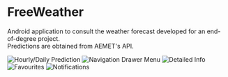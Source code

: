 # FreeWeather
Android application to consult the weather forecast developed for an end-of-degree project.  
Predictions are obtained from AEMET's API.

![Hourly/Daily Prediction](https://github.com/almarpa/FreeWeather/assets/38918727/520107f7-c45a-41a9-9272-1d1e16517a08)
![Navigation Drawer Menu](https://user-images.githubusercontent.com/38918727/65866845-d1ad8700-e375-11e9-8e2d-b0d884bcac96.jpg)
![Detailed Info](https://user-images.githubusercontent.com/38918727/65866842-d114f080-e375-11e9-93fc-2bd3ff02bc2d.jpg)
![Favourites](https://user-images.githubusercontent.com/38918727/65866843-d114f080-e375-11e9-81d0-25d1636dc7e9.jpg)
![Notifications](https://user-images.githubusercontent.com/38918727/65866844-d114f080-e375-11e9-972e-6c53d9f16064.jpg)

